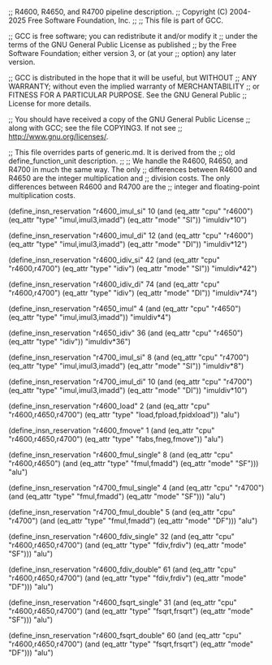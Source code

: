 ;; R4600, R4650, and R4700 pipeline description.
;;   Copyright (C) 2004-2025 Free Software Foundation, Inc.
;;
;; This file is part of GCC.

;; GCC is free software; you can redistribute it and/or modify it
;; under the terms of the GNU General Public License as published
;; by the Free Software Foundation; either version 3, or (at your
;; option) any later version.

;; GCC is distributed in the hope that it will be useful, but WITHOUT
;; ANY WARRANTY; without even the implied warranty of MERCHANTABILITY
;; or FITNESS FOR A PARTICULAR PURPOSE.  See the GNU General Public
;; License for more details.

;; You should have received a copy of the GNU General Public License
;; along with GCC; see the file COPYING3.  If not see
;; <http://www.gnu.org/licenses/>.


;; This file overrides parts of generic.md.  It is derived from the
;; old define_function_unit description.
;;
;; We handle the R4600, R4650, and R4700 in much the same way.  The only
;; differences between R4600 and R4650 are the integer multiplication and
;; division costs. The only differences between R4600 and R4700 are the
;; integer and floating-point multiplication costs.

(define_insn_reservation "r4600_imul_si" 10
  (and (eq_attr "cpu" "r4600")
       (eq_attr "type" "imul,imul3,imadd")
       (eq_attr "mode" "SI"))
  "imuldiv*10")

(define_insn_reservation "r4600_imul_di" 12
  (and (eq_attr "cpu" "r4600")
       (eq_attr "type" "imul,imul3,imadd")
       (eq_attr "mode" "DI"))
  "imuldiv*12")

(define_insn_reservation "r4600_idiv_si" 42
  (and (eq_attr "cpu" "r4600,r4700")
       (eq_attr "type" "idiv")
       (eq_attr "mode" "SI"))
  "imuldiv*42")

(define_insn_reservation "r4600_idiv_di" 74
  (and (eq_attr "cpu" "r4600,r4700")
       (eq_attr "type" "idiv")
       (eq_attr "mode" "DI"))
  "imuldiv*74")


(define_insn_reservation "r4650_imul" 4
  (and (eq_attr "cpu" "r4650")
       (eq_attr "type" "imul,imul3,imadd"))
  "imuldiv*4")

(define_insn_reservation "r4650_idiv" 36
  (and (eq_attr "cpu" "r4650")
       (eq_attr "type" "idiv"))
  "imuldiv*36")


(define_insn_reservation "r4700_imul_si" 8
  (and (eq_attr "cpu" "r4700")
       (eq_attr "type" "imul,imul3,imadd")
       (eq_attr "mode" "SI"))
  "imuldiv*8")

(define_insn_reservation "r4700_imul_di" 10
  (and (eq_attr "cpu" "r4700")
       (eq_attr "type" "imul,imul3,imadd")
       (eq_attr "mode" "DI"))
  "imuldiv*10")


(define_insn_reservation "r4600_load" 2
  (and (eq_attr "cpu" "r4600,r4650,r4700")
       (eq_attr "type" "load,fpload,fpidxload"))
  "alu")

(define_insn_reservation "r4600_fmove" 1
  (and (eq_attr "cpu" "r4600,r4650,r4700")
       (eq_attr "type" "fabs,fneg,fmove"))
  "alu")

(define_insn_reservation "r4600_fmul_single" 8
  (and (eq_attr "cpu" "r4600,r4650")
       (and (eq_attr "type" "fmul,fmadd")
	    (eq_attr "mode" "SF")))
  "alu")


(define_insn_reservation "r4700_fmul_single" 4
  (and (eq_attr "cpu" "r4700")
       (and (eq_attr "type" "fmul,fmadd")
	    (eq_attr "mode" "SF")))
  "alu")

(define_insn_reservation "r4700_fmul_double" 5
  (and (eq_attr "cpu" "r4700")
       (and (eq_attr "type" "fmul,fmadd")
	    (eq_attr "mode" "DF")))
  "alu")


(define_insn_reservation "r4600_fdiv_single" 32
  (and (eq_attr "cpu" "r4600,r4650,r4700")
       (and (eq_attr "type" "fdiv,frdiv")
	    (eq_attr "mode" "SF")))
  "alu")

(define_insn_reservation "r4600_fdiv_double" 61
  (and (eq_attr "cpu" "r4600,r4650,r4700")
       (and (eq_attr "type" "fdiv,frdiv")
	    (eq_attr "mode" "DF")))
  "alu")

(define_insn_reservation "r4600_fsqrt_single" 31
  (and (eq_attr "cpu" "r4600,r4650,r4700")
       (and (eq_attr "type" "fsqrt,frsqrt")
	    (eq_attr "mode" "SF")))
  "alu")

(define_insn_reservation "r4600_fsqrt_double" 60
  (and (eq_attr "cpu" "r4600,r4650,r4700")
       (and (eq_attr "type" "fsqrt,frsqrt")
	    (eq_attr "mode" "DF")))
  "alu")
